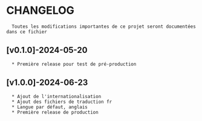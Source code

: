# CHANGELOG
      Toutes les modifications importantes de ce projet seront documentées dans ce fichier

## [v0.1.0]-2024-05-20

      * Première release pour test de pré-production

## [v1.0.0]-2024-06-23
      
      * Ajout de l'internationalisation
      * Ajout des fichiers de traduction fr
      * Langue par défaut, anglais
      * Première release de production
